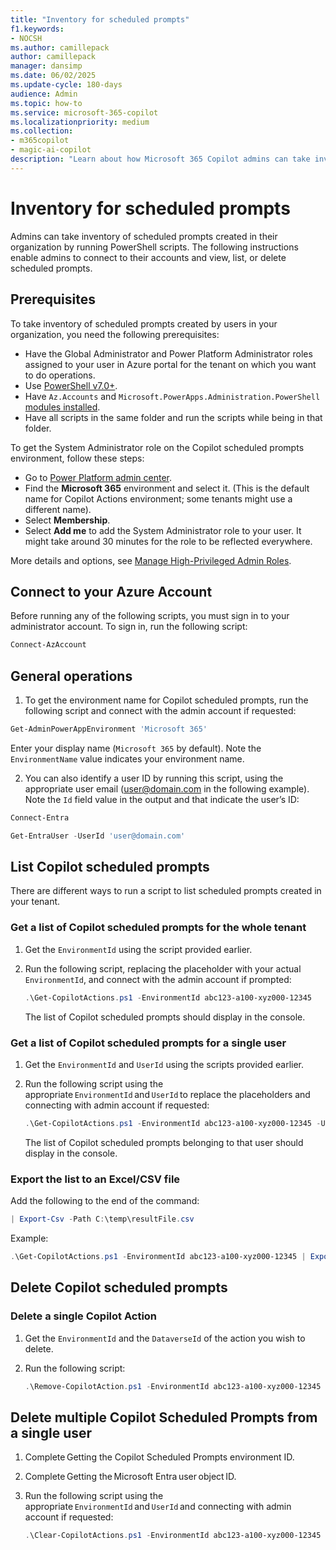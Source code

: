 ```yaml
---
title: "Inventory for scheduled prompts"
f1.keywords:
- NOCSH
ms.author: camillepack
author: camillepack
manager: dansimp
ms.date: 06/02/2025
ms.update-cycle: 180-days
audience: Admin
ms.topic: how-to
ms.service: microsoft-365-copilot
ms.localizationpriority: medium
ms.collection:
- m365copilot
- magic-ai-copilot
description: "Learn about how Microsoft 365 Copilot admins can take inventory of scheduled prompts in their organization using PowerShell scripts to view, list, or delete them efficiently."
---
```


# Inventory for scheduled prompts

Admins can take inventory of scheduled prompts created in their organization by running PowerShell scripts. The following instructions enable admins to connect to their accounts and view, list, or delete scheduled prompts.

## Prerequisites

To take inventory of scheduled prompts created by users in your organization, you need the following prerequisites:  

- Have the Global Administrator and Power Platform Administrator roles assigned to your user in Azure portal for the tenant on which you want to do operations.
- Use [PowerShell v7.0+](/powershell/scripting/install/installing-powershell).
- Have `Az.Accounts` and `Microsoft.PowerApps.Administration.PowerShell` [modules installed](/powershell/module/powershellget/install-module).
- Have all scripts in the same folder and run the scripts while being in that folder.

To get the System Administrator role on the Copilot scheduled prompts environment, follow these steps:

- Go to [Power Platform admin center](https://admin.powerplatform.microsoft.com/environments).
- Find the **Microsoft 365** environment and select it. (This is the default name for Copilot Actions environment; some tenants might use a different name).
- Select **Membership**.
- Select **Add me** to add the System Administrator role to your user. It might take around 30 minutes for the role to be reflected everywhere.

More details and options, see [Manage High-Privileged Admin Roles](/power-platform/admin/manage-high-privileged-admin-roles).

## Connect to your Azure Account

Before running any of the following scripts, you must sign in to your administrator account. To sign in, run the following script:

```powershell
Connect-AzAccount
```

## General operations

1. To get the environment name for Copilot scheduled prompts, run the following script and connect with the admin account if requested:

```powershell
Get-AdminPowerAppEnvironment 'Microsoft 365'
```

Enter your display name (`Microsoft 365` by default). Note the `EnvironmentName` value indicates your environment name.

2. You can also identify a user ID by running this script, using the appropriate user email (<user@domain.com> in the following example). Note the `Id` field value in the output and that indicate the user’s ID:

```powershell
Connect-Entra  

Get-EntraUser -UserId 'user@domain.com'
```

## List Copilot scheduled prompts

There are different ways to run a script to list scheduled prompts created in your tenant.

### Get a list of Copilot scheduled prompts for the whole tenant

1. Get the `EnvironmentId` using the script provided earlier.
2. Run the following script, replacing the placeholder with your actual `EnvironmentId`, and connect with the admin account if prompted:

   ```powershell
   .\Get-CopilotActions.ps1 -EnvironmentId abc123-a100-xyz000-12345
   ```

   The list of Copilot scheduled prompts should display in the console.

### Get a list of Copilot scheduled prompts for a single user

1. Get the `EnvironmentId` and `UserId` using the scripts provided earlier.
2. Run the following script using the appropriate `EnvironmentId` and `UserId` to replace the placeholders and connecting with admin account if requested:

   ```powershell
   .\Get-CopilotActions.ps1 -EnvironmentId abc123-a100-xyz000-12345 -UserId abc123-a100-xyz000-12345
   ```

   The list of Copilot scheduled prompts belonging to that user should display in the console.

### Export the list to an Excel/CSV file

Add the following to the end of the command:

```powershell
| Export-Csv -Path C:\temp\resultFile.csv
```

Example:

```powershell
.\Get-CopilotActions.ps1 -EnvironmentId abc123-a100-xyz000-12345 | Export-Csv -Path C:\temp\resultFile.csv
```

## Delete Copilot scheduled prompts

### Delete a single Copilot Action

1. Get the `EnvironmentId` and the `DataverseId` of the action you wish to delete.
2. Run the following script:

   ```powershell
   .\Remove-CopilotAction.ps1 -EnvironmentId abc123-a100-xyz000-12345 -DataverseId abc123-a100-xyz000-12345
   ```

## Delete multiple Copilot Scheduled Prompts from a single user

1. Complete Getting the Copilot Scheduled Prompts environment ID.
1. Complete Getting the Microsoft Entra user object ID.
1. Run the following script using the appropriate `EnvironmentId` and `UserId` and connecting with admin account if requested:

   ```powershell
   .\Clear-CopilotActions.ps1 -EnvironmentId abc123-a100-xyz000-12345 -UserId abc123-a100-xyz000-12345
   ```
